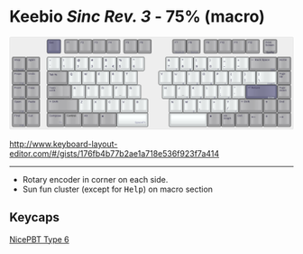 # Keebio <em>Sinc Rev. 3</em> - 75% (macro)

![Keebio Sinc Rev. 3](images/keebio-sinc-rev3-75-macro.png)

<http://www.keyboard-layout-editor.com/#/gists/176fb4b77b2ae1a718e536f923f7a414>

---

* Rotary encoder in corner on each side.
* Sun fun cluster (except for <kbd>Help</kbd>) on macro section

## Keycaps

[NicePBT Type 6](https://cannonkeys.com/products/nicepbt-type-6)

